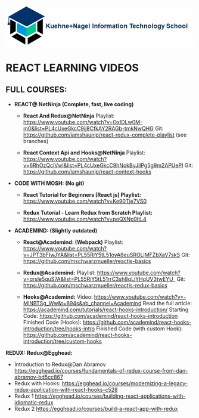 ﻿![enter image description here](https://github.com/stefanofiorenza/KNITS/raw/master/Logo/KNITS-text-white.png)
# REACT LEARNING VIDEOS



##  FULL COURSES:

- **REACT@ NetNinja (Complete, fast, live coding)**
  - **React And Redux@NetNinja** Playlist:		https://www.youtube.com/watch?v=OxIDLw0M-m0&list=PL4cUxeGkcC9ij8CfkAY2RAGb-tmkNwQHG
		Git:			https://github.com/iamshaunjp/react-redux-complete-playlist (see branches)
		
  - **React Context Api and Hooks@NetNinja**
		Playlist:		https://www.youtube.com/watch?v=6RhOzQciVwI&list=PL4cUxeGkcC9hNokByJilPg5g9m2APUePI
		Git:			https://github.com/iamshaunjp/react-context-hooks
		
- **CODE WITH MOSH: (No git)**
					
  - **React Tutorial for Beginners [React js] Playlist:** 		https://www.youtube.com/watch?v=Ke90Tje7VS0
	
  - **Redux Tutorial - Learn Redux from Scratch Playlist:** 		https://www.youtube.com/watch?v=poQXNp9ItL4
  
- **ACADEMIND: (Slightly outdated)**
  - **React@Academind: (Webpack)**
    Playlist: 	https://www.youtube.com/watch?v=JPT3bFIwJYA&list=PL55RiY5tL51oyA8euSROLjMFZbXaV7skS
		Git:		https://github.com/mschwarzmueller/reactjs-basics

  - **Redux@Academind:**
  Playlist: 	https://www.youtube.com/watch?v=qrsle5quS7A&list=PL55RiY5tL51rrC3sh8qLiYHqUV3twEYU_
		Git:		https://github.com/mschwarzmueller/reactjs-redux-basics

  - **Hooks@Academind:**
Video: https://www.youtube.com/watch?v=-MlNBTSg_Ww&t=894s&ab_channel=Academind
Read the full article: https://academind.com/tutorials/react-hooks-introduction/
Starting Code: https://github.com/academind/react-hooks-introduction
Finished Code (Hooks): https://github.com/academind/react-hooks-introduction/tree/hooks-intro
Finished Code (with custom Hook): https://github.com/academind/react-hooks-introduction/tree/custom-hooks


**REDUX:**
**Redux@Egghead:**

 - Introduction to Redux@Dan Abramov
   https://egghead.io/courses/fundamentals-of-redux-course-from-dan-abramov-bd5cc867
 - Redux with Hooks:
   https://egghead.io/courses/modernizing-a-legacy-redux-application-with-react-hooks-c528
 - Redux 1
https://egghead.io/courses/building-react-applications-with-idiomatic-redux
- Redux 2
https://egghead.io/courses/build-a-react-app-with-redux

